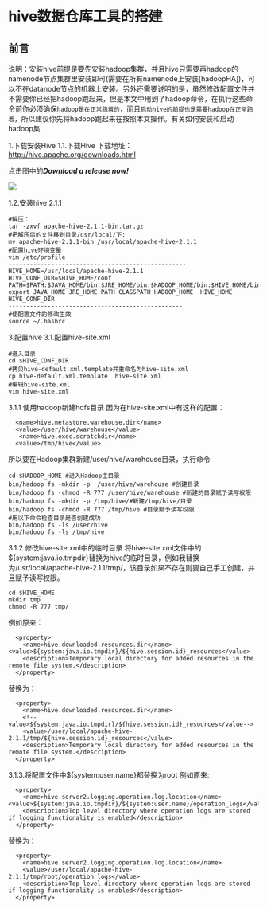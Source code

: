 # hive数据仓库工具的搭建
## 前言  

说明：安装hive前提是要先安装hadoop集群，并且hive只需要再hadoop的namenode节点集群里安装即可(需要在所有namenode上安装[hadoopHA])，可以不在datanode节点的机器上安装。另外还需要说明的是，虽然修改配置文件并不需要你已经把hadoop跑起来，但是本文中用到了hadoop命令，在执行这些命令前你必须确保`hadoop是在正常跑着的`，而且`启动hive的前提也是需要hadoop在正常跑着`，所以建议你先将hadoop跑起来在按照本文操作。有关如何安装和启动hadoop集

1.下载安装Hive
1.1.下载Hive 
下载地址：http://hive.apache.org/downloads.html  

点击图中的***Download a release now!***

![](https://img-blog.csdn.net/20170512220130465?watermark/2/text/aHR0cDovL2Jsb2cuY3Nkbi5uZXQvcHVjYW9fY3Vn/font/5a6L5L2T/fontsize/400/fill/I0JBQkFCMA==/dissolve/70/gravity/Center)

1.2.安装hive 2.1.1
```
#解压：
tar -zxvf apache-hive-2.1.1-bin.tar.gz
#把解压后的文件移到目录/usr/local/下:
mv apache-hive-2.1.1-bin /usr/local/apache-hive-2.1.1
#配置hive环境变量
vim /etc/profile
--------------------------------------------------
HIVE_HOME=/usr/local/apache-hive-2.1.1
HIVE_CONF_DIR=$HIVE_HOME/conf
PATH=$PATH:$JAVA_HOME/bin:$JRE_HOME/bin:$HADOOP_HOME/bin:$HIVE_HOME/bin
export JAVA_HOME JRE_HOME PATH CLASSPATH HADOOP_HOME  HIVE_HOME HIVE_CONF_DIR
-------------------------------------------------
#使配置文件的修改生效
source ~/.bashrc

```

3.配置hive
3.1.配置hive-site.xml
```
#进入目录
cd $HIVE_CONF_DIR
#拷贝hive-default.xml.template并重命名为hive-site.xml
cp hive-default.xml.template  hive-site.xml
#编辑hive-site.xml
vim hive-site.xml
```
3.1.1 使用hadoop新建hdfs目录
因为在hive-site.xml中有这样的配置：
```
  <name>hive.metastore.warehouse.dir</name>
  <value>/user/hive/warehouse</value>
   <name>hive.exec.scratchdir</name>
  <value>/tmp/hive</value>
```
所以要在Hadoop集群新建/user/hive/warehouse目录，执行命令
```
cd $HADOOP_HOME #进入Hadoop主目录
bin/hadoop fs -mkdir -p  /user/hive/warehouse #创建目录
bin/hadoop fs -chmod -R 777 /user/hive/warehouse #新建的目录赋予读写权限
bin/hadoop fs -mkdir -p /tmp/hive/#新建/tmp/hive/目录
bin/hadoop fs -chmod -R 777 /tmp/hive #目录赋予读写权限
#用以下命令检查目录是否创建成功
bin/hadoop fs -ls /user/hive
bin/hadoop fs -ls /tmp/hive
```
3.1.2.修改hive-site.xml中的临时目录
将hive-site.xml文件中的${system:java.io.tmpdir}替换为hive的临时目录，例如我替换为/usr/local/apache-hive-2.1.1/tmp/，该目录如果不存在则要自己手工创建，并且赋予读写权限。
```
cd $HIVE_HOME
mkdir tmp
chmod -R 777 tmp/
```
例如原来：
```
  <property>
    <name>hive.downloaded.resources.dir</name><value>${system:java.io.tmpdir}/${hive.session.id}_resources</value>
    <description>Temporary local directory for added resources in the remote file system.</description>
  </property>
```
替换为：
```
  <property>
    <name>hive.downloaded.resources.dir</name>
    <!--value>${system:java.io.tmpdir}/${hive.session.id}_resources</value-->
    <value>/user/local/apache-hive-2.1.1/tmp/${hive.session.id}_resources</value>
    <description>Temporary local directory for added resources in the remote file system.</description>
  </property>
```
3.1.3.将配置文件中${system:user.name}都替换为root
例如原来:
```
  <property>
    <name>hive.server2.logging.operation.log.location</name><value>${system:java.io.tmpdir}/${system:user.name}/operation_logs</value>
    <description>Top level directory where operation logs are stored if logging functionality is enabled</description>
  </property>
```
替换为：
```
  <property>
    <name>hive.server2.logging.operation.log.location</name>
    <value>/user/local/apache-hive-2.1.1/tmp/root/operation_logs</value>
    <description>Top level directory where operation logs are stored if logging functionality is enabled</description>
  </property>
```